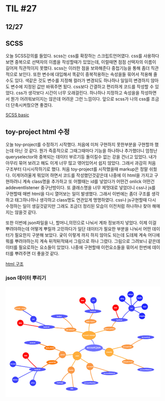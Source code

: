 # TIL #27
## 12/27

## SCSS  
오늘 SCSS강의를 들었다. scss는 css를 확장하는 스크립트언어였다. css를 사용하다보면 중복으로 선택자의 이름을 작성할때가 있었는데, 이럴때면 점점 선택자의 이름이 길어져 직관적이지 못했다. scss는 이러한 점을 보와해준다 중첩기능을 통해 좀더 직관적으로 보인다. 
또한 변수에 대입해서 똑같이 중복적용하는 속성을들 묶어서 적용해 줄수도 있다. 색같은 것도 변수를 지정해 컬러가 변경되도 하나하나 일일히 변경하지 않아도 변수에 지정된 값만 바꿔주면 됬다. css보다 간결하고 편리하게 코드를 작성할 수 있었다. css가 생각보다 시간이 너무 오래걸린다. 하나하나 지정하고 속성을을 작성하면서 뭔가 어려워보이지는 않은데 어려운 그런 느낌이다. 앞으로 scss가 나의 css를 조금더 단축시켜줬으면 좋겠다. 

[SCSS basic](https://github.com/mrlee323/TIL/blob/main/HTML_CSS/scss_basic.md)


## toy-project html 수정  
오늘 toy-project를 수정하기 시작했다. 처음에 미처 구현하지 못한부분을 구현할까 했는데 아닌 것 같다. 뭔가 즉흥적으로 그때그때마다 기능을 하나하나 추가했더니 엄청난 queryselector와 중복되는 데이터 부르기등 돌이킬수 없는 강을 건너고 있었다. 내가 아무리 묶어 보려고 해도 이게 너무 많고 엮어있어서 쉽지 않았다. 그래서 과감히 처음 구조부터 다시시작하기로 했다. 처음 toy-project를 시작했을때 markup은 정말 쉬웠다. 이게어려울게 뭐있어 하면서 코드를 작성했던것같은데 나중에 이 html을 가지고 구현하려니 계속 class명을  추가하고 또 어쩔때는 id를 넣었다가 어떤건 onlick 어떤건 addeventlistener 중구난방이다. 또 클래스명을 너무 제멋대로 넣었더니 css나 js를 구현할때 매번 html을 다시 열어보는 일이 발생했다. 그래서 이번에는 좀더 구조를 생각하고 태그하나하나 생각하고 class명도 연관있게 명명하였다. css나 js구현할때 다시 수정하는 일이 생길것같지만 그래도 조금더 정리된 모습이 이전처럼 하나하나 찾아 해매지는 않을것 같다. 

또한 이번에 json파일을 나, 할머니,의민으로 나눠서 계좌 정보까지 넣었다. 이제 이걸 뿌려야하는데 어떻게 뿌릴까 고민하다가 일단 데이터가 필요한 부분을 나눠서 어떤 데이터가 필요한지 구분해 보았다. 궂이 이렇게 까지 하지 않아도 되는데 도데체 계속 어디에 뭐를 뿌려야하는지 계속 뒤적뒤적돼서 그림으로 하나 그렸다. 그림으로 그려보니 같은데이터를 필요로하는 요소들이 있었다. 나중에 구현할때 이런요소들을 묶어서 한번에 데이터를 뿌려주면 더 좋을것 같다. 

[html 구조](https://github.com/mrlee323/toy-project/blob/main/index.html)

### json 데이터 뿌리기
![html outline](./img/json파일뿌리기.jpg)